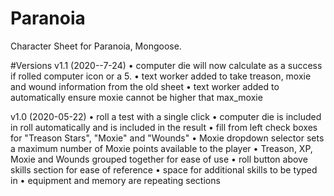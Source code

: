 # Paranoia

Character Sheet for Paranoia, Mongoose.

#Versions
v1.1 (2020--7-24)
	• computer die will now calculate as a success if rolled computer icon or a 5.
	• text worker added to take treason, moxie and wound information from the old sheet
	• text worker added to automatically ensure moxie cannot be higher that max_moxie

v1.0 (2020-05-22)
	• roll a test with a single click
	• computer die is included in roll automatically and is included in the result
	• fill from left check boxes for "Treason Stars", "Moxie" and "Wounds"
	• Moxie dropdown selector sets a maximum number of Moxie points available to the player
	• Treason, XP, Moxie and Wounds grouped together for ease of use
	• roll button above skills section for ease of reference
	• space for additional skills to be typed in
	• equipment and memory are repeating sections